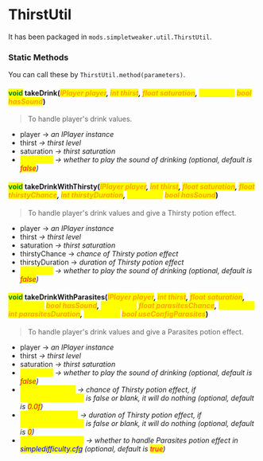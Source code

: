 # ThirstUtil

It has been packaged in `mods.simpletweaker.util.ThirstUtil`.

### Static Methods

You can call these by `ThirstUtil.method(parameters)`.

#### <mark style="color:green;">void</mark> takeDrink(_<mark style="color:orange;">IPlayer player</mark>, <mark style="color:orange;">int thirst</mark>, <mark style="color:orange;">float saturation</mark>, <mark style="color:yellow;">@Optional</mark> <mark style="color:orange;">bool hasSound</mark>_)

> To handle player's drink values.

* player -> _an IPlayer instance_
* thirst _-> thirst level_
* saturation _-> thirst saturation_
* <mark style="color:yellow;">hasSound</mark> _-> whether to play the sound of drinking (optional, default is <mark style="color:red;">false</mark>)_

#### <mark style="color:green;">void</mark> takeDrinkWithThirsty(_<mark style="color:orange;">IPlayer player</mark>, <mark style="color:orange;">int thirst</mark>, <mark style="color:orange;">float saturation</mark>, <mark style="color:orange;">float thirstyChance</mark>, <mark style="color:orange;">int thirstyDuration</mark>, <mark style="color:yellow;">@Optional</mark>_ _<mark style="color:orange;">bool hasSound</mark>_)

> To handle player's drink values and give a Thirsty potion effect.

* player -> _an IPlayer instance_
* thirst _-> thirst level_
* saturation _-> thirst saturation_
* thirstyChance -> _chance of Thirsty potion effect_
* thirstyDuration -> _duration of Thirsty potion effect_
* <mark style="color:yellow;">hasSound</mark> _-> whether to play the sound of drinking (optional, default is <mark style="color:red;">false</mark>)_

#### <mark style="color:green;">void</mark> takeDrinkWithParasites(_<mark style="color:orange;">IPlayer player</mark>, <mark style="color:orange;">int thirst</mark>, <mark style="color:orange;">float saturation</mark>, <mark style="color:yellow;">@Optional</mark>_ _<mark style="color:orange;">bool hasSound</mark>, <mark style="color:yellow;">@Optional</mark>_ _<mark style="color:orange;">float parasitesChance</mark>, <mark style="color:yellow;">@Optional</mark>_ _<mark style="color:orange;">int parasitesDuration</mark>, <mark style="color:yellow;">@Optional</mark>_ _<mark style="color:orange;">bool useConfigParasites</mark>_)

> To handle player's drink values and give a Parasites potion effect.

* player -> _an IPlayer instance_
* thirst _-> thirst level_
* saturation _-> thirst saturation_
* <mark style="color:yellow;">hasSound</mark> _-> whether to play the sound of drinking (optional, default is <mark style="color:red;">false</mark>)_
* <mark style="color:yellow;">parasitesChance</mark> _-> chance of Thirsty potion effect, if_ <mark style="color:yellow;">useConfigParasites</mark> _is false or blank, it will do nothing (optional, default is <mark style="color:red;">0.0f</mark>)_
* <mark style="color:yellow;">parasitesDuration</mark> _-> duration of Thirsty potion effect, if_ <mark style="color:yellow;">useConfigParasites</mark> _is false or blank, it will do nothing  (optional, default is <mark style="color:red;">0</mark>)_
* <mark style="color:yellow;">useConfigParasites</mark> _-> whether to handle Parasites potion effect in <mark style="color:blue;">simpledifficulty.cfg</mark> (optional, default is <mark style="color:red;">true</mark>)_

